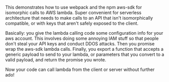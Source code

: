 This demonstrates how to use webpack and the npm aws-sdk for isomorphic calls to AWS lambda. Super convenient for serverless architecture that needs to make calls to an API that isn't isomorphically compatible, or with keys that aren't safely exposed to the client.

Basically: you give the lambda calling code some configuration info for your aws account. This involves doing some annoying IAM stuff so that people don't steal your API keys and conduct DDOS attacks. Then you promise wrap the aws-sdk lambda calls. Finally, you export a function that accepts a generic payload to send to your lambda, or parameters that you convert to a valid payload, and return the promise you wrote.

Now your code can call lambda from the client or server without further ado!
